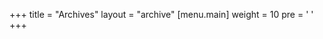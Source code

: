 +++
title = "Archives"
layout = "archive"
[menu.main]
  weight = 10
  pre = '<i class="fas fa-fw fa-file-archive"></i> '
+++